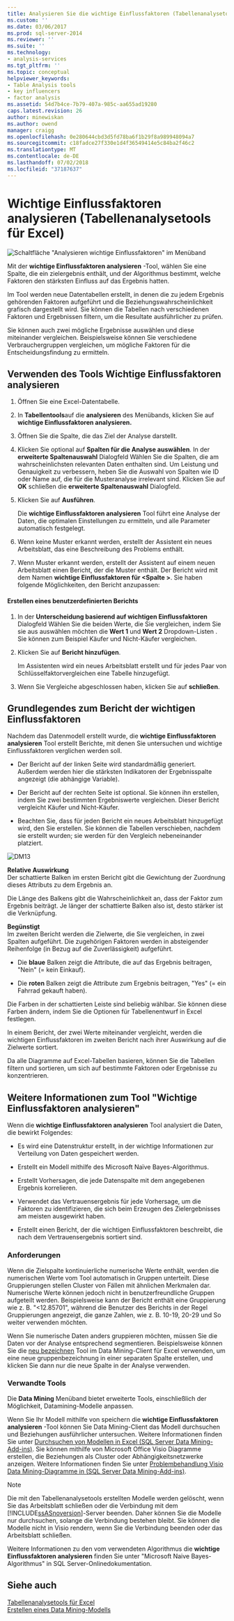 ```yaml
---
title: Analysieren Sie die wichtige Einflussfaktoren (Tabellenanalysetools für Excel) | Microsoft-Dokumentation
ms.custom: ''
ms.date: 03/06/2017
ms.prod: sql-server-2014
ms.reviewer: ''
ms.suite: ''
ms.technology:
- analysis-services
ms.tgt_pltfrm: ''
ms.topic: conceptual
helpviewer_keywords:
- Table Analysis tools
- key influencers
- factor analysis
ms.assetid: 54d7b4ce-7b79-407a-985c-aa655ad19280
caps.latest.revision: 26
author: minewiskan
ms.author: owend
manager: craigg
ms.openlocfilehash: 0e280644cbd3d5fd78ba6f1b29f8a989948094a7
ms.sourcegitcommit: c18fadce27f330e1d4f36549414e5c84ba2f46c2
ms.translationtype: MT
ms.contentlocale: de-DE
ms.lasthandoff: 07/02/2018
ms.locfileid: "37187637"
---
```

# <a name="analyze-key-influencers-table-analysis-tools-for-excel"></a>Wichtige Einflussfaktoren analysieren (Tabellenanalysetools für Excel)
  ![Schaltfläche "Analysieren wichtige Einflussfaktoren" im Menüband](media/tat-aki.gif "wichtige Einflussfaktoren analysieren-Schaltfläche im Menüband")  
  
 Mit der **wichtige Einflussfaktoren analysieren** -Tool, wählen Sie eine Spalte, die ein zielergebnis enthält, und der Algorithmus bestimmt, welche Faktoren den stärksten Einfluss auf das Ergebnis hatten.  
  
 Im Tool werden neue Datentabellen erstellt, in denen die zu jedem Ergebnis gehörenden Faktoren aufgeführt und die Beziehungswahrscheinlichkeit grafisch dargestellt wird. Sie können die Tabellen nach verschiedenen Faktoren und Ergebnissen filtern, um die Resultate ausführlicher zu prüfen.  
  
 Sie können auch zwei mögliche Ergebnisse auswählen und diese miteinander vergleichen. Beispielsweise können Sie verschiedene Verbrauchergruppen vergleichen, um mögliche Faktoren für die Entscheidungsfindung zu ermitteln.  
  
## <a name="using-the-analyze-key-influencers-tool"></a>Verwenden des Tools Wichtige Einflussfaktoren analysieren  
  
1.  Öffnen Sie eine Excel-Datentabelle.  
  
2.  In **Tabellentools**auf die **analysieren** des Menübands, klicken Sie auf **wichtige Einflussfaktoren analysieren.**  
  
3.  Öffnen Sie die Spalte, die das Ziel der Analyse darstellt.  
  
4.  Klicken Sie optional auf **Spalten für die Analyse auswählen**. In der **erweiterte Spaltenauswahl** Dialogfeld Wählen Sie die Spalten, die am wahrscheinlichsten relevanten Daten enthalten sind. Um Leistung und Genauigkeit zu verbessern, heben Sie die Auswahl von Spalten wie ID oder Name auf, die für die Musteranalyse irrelevant sind. Klicken Sie auf **OK** schließen die **erweiterte Spaltenauswahl** Dialogfeld.  
  
5.  Klicken Sie auf **Ausführen**.  
  
     Die **wichtige Einflussfaktoren analysieren** Tool führt eine Analyse der Daten, die optimalen Einstellungen zu ermitteln, und alle Parameter automatisch festgelegt.  
  
6.  Wenn keine Muster erkannt werden, erstellt der Assistent ein neues Arbeitsblatt, das eine Beschreibung des Problems enthält.  
  
7.  Wenn Muster erkannt werden, erstellt der Assistent auf einem neuen Arbeitsblatt einen Bericht, der die Muster enthält. Der Bericht wird mit dem Namen **wichtige Einflussfaktoren für \<Spalte >**. Sie haben folgende Möglichkeiten, den Bericht anzupassen:  
  
#### <a name="create-a-custom-report"></a>Erstellen eines benutzerdefinierten Berichts  
  
1.  In der **Unterscheidung basierend auf wichtigen Einflussfaktoren** Dialogfeld Wählen Sie die beiden Werte, die Sie vergleichen, indem Sie sie aus auswählen möchten die **Wert 1** und **Wert 2** Dropdown-Listen . Sie können zum Beispiel Käufer und Nicht-Käufer vergleichen.  
  
2.  Klicken Sie auf **Bericht hinzufügen**.  
  
     Im Assistenten wird ein neues Arbeitsblatt erstellt und für jedes Paar von Schlüsselfaktorvergleichen eine Tabelle hinzugefügt.  
  
3.  Wenn Sie Vergleiche abgeschlossen haben, klicken Sie auf **schließen**.  
  
## <a name="understanding-the-key-influencers-report"></a>Grundlegendes zum Bericht der wichtigen Einflussfaktoren  
 Nachdem das Datenmodell erstellt wurde, die **wichtige Einflussfaktoren analysieren** Tool erstellt Berichte, mit denen Sie untersuchen und wichtige Einflussfaktoren verglichen werden soll.  
  
-   Der Bericht auf der linken Seite wird standardmäßig generiert. Außerdem werden hier die stärksten Indikatoren der Ergebnisspalte angezeigt (die abhängige Variable).  
  
-   Der Bericht auf der rechten Seite ist optional. Sie können ihn erstellen, indem Sie zwei bestimmten Ergebniswerte vergleichen. Dieser Bericht vergleicht Käufer und Nicht-Käufer.  
  
-   Beachten Sie, dass für jeden Bericht ein neues Arbeitsblatt hinzugefügt wird, den Sie erstellen. Sie können die Tabellen verschieben, nachdem sie erstellt wurden; sie werden für den Vergleich nebeneinander platziert.  
  
 ![DM13](media/dm13-tat-aki-report.gif "DM13")  
  
 **Relative Auswirkung**  
 Der schattierte Balken im ersten Bericht gibt die Gewichtung der Zuordnung dieses Attributs zu dem Ergebnis an.  
  
 Die Länge des Balkens gibt die Wahrscheinlichkeit an, dass der Faktor zum Ergebnis beiträgt. Je länger der schattierte Balken also ist, desto stärker ist die Verknüpfung.  
  
 **Begünstigt**  
 Im zweiten Bericht werden die Zielwerte, die Sie vergleichen, in zwei Spalten aufgeführt. Die zugehörigen Faktoren werden in absteigender Reihenfolge (in Bezug auf die Zuverlässigkeit) aufgeführt.  
  
-   Die **blaue** Balken zeigt die Attribute, die auf das Ergebnis beitragen, "Nein" (= kein Einkauf).  
  
-   Die **roten** Balken zeigt die Attribute zum Ergebnis beitragen, "Yes" (= ein Fahrrad gekauft haben).  
  
 Die Farben in der schattierten Leiste sind beliebig wählbar. Sie können diese Farben ändern, indem Sie die Optionen für Tabellenentwurf in Excel festlegen.  
  
 In einem Bericht, der zwei Werte miteinander vergleicht, werden die wichtigen Einflussfaktoren im zweiten Bericht nach ihrer Auswirkung auf die Zielwerte sortiert.  
  
 Da alle Diagramme auf Excel-Tabellen basieren, können Sie die Tabellen filtern und sortieren, um sich auf bestimmte Faktoren oder Ergebnisse zu konzentrieren.  
  
## <a name="more-about-the-analyze-key-influencers-tool"></a>Weitere Informationen zum Tool "Wichtige Einflussfaktoren analysieren"  
 Wenn die **wichtige Einflussfaktoren analysieren** Tool analysiert die Daten, die bewirkt Folgendes:  
  
-   Es wird eine Datenstruktur erstellt, in der wichtige Informationen zur Verteilung von Daten gespeichert werden.  
  
-   Erstellt ein Modell mithilfe des Microsoft Naïve Bayes-Algorithmus.  
  
-   Erstellt Vorhersagen, die jede Datenspalte mit dem angegebenen Ergebnis korrelieren.  
  
-   Verwendet das Vertrauensergebnis für jede Vorhersage, um die Faktoren zu identifizieren, die sich beim Erzeugen des Zielergebnisses am meisten ausgewirkt haben.  
  
-   Erstellt einen Bericht, der die wichtigen Einflussfaktoren beschreibt, die nach dem Vertrauensergebnis sortiert sind.  
  
### <a name="requirements"></a>Anforderungen  
 Wenn die Zielspalte kontinuierliche numerische Werte enthält, werden die numerischen Werte vom Tool automatisch in Gruppen unterteilt. Diese Gruppierungen stellen Cluster von Fällen mit ähnlichen Merkmalen dar. Numerische Werte können jedoch nicht in benutzerfreundliche Gruppen aufgeteilt werden. Beispielsweise kann der Bericht enthält eine Gruppierung wie z. B. "\<12.85701", während die Benutzer des Berichts in der Regel Gruppierungen angezeigt, die ganze Zahlen, wie z. B. 10-19, 20-29 und So weiter verwenden möchten.  
  
 Wenn Sie numerische Daten anders gruppieren möchten, müssen Sie die Daten vor der Analyse entsprechend segmentieren. Beispielsweise können Sie die [neu bezeichnen](relabel-sql-server-data-mining-add-ins.md) Tool im Data Mining-Client für Excel verwenden, um eine neue gruppenbezeichnung in einer separaten Spalte erstellen, und klicken Sie dann nur die neue Spalte in der Analyse verwenden.  
  
### <a name="related-tools"></a>Verwandte Tools  
 Die **Data Mining** Menüband bietet erweiterte Tools, einschließlich der Möglichkeit, Datamining-Modelle anpassen.  
  
 Wenn Sie Ihr Modell mithilfe von speichern die **wichtige Einflussfaktoren analysieren** -Tool können Sie Data Mining-Client das Modell durchsuchen und Beziehungen ausführlicher untersuchen. Weitere Informationen finden Sie unter [Durchsuchen von Modellen in Excel &#40;SQL Server Data Mining-Add-ins&#41;](browsing-models-in-excel-sql-server-data-mining-add-ins.md). Sie können mithilfe von Microsoft Office Visio Diagramme erstellen, die Beziehungen als Cluster oder Abhängigkeitsnetzwerke anzeigen. Weitere Informationen finden Sie unter [Problembehandlung Visio Data Mining-Diagramme in &#40;SQL Server Data Mining-Add-ins&#41;](troubleshooting-visio-data-mining-diagrams-sql-server-data-mining-add-ins.md).  
  
> [!NOTE]  
>  Die mit den Tabellenanalysetools erstellten Modelle werden gelöscht, wenn Sie das Arbeitsblatt schließen oder die Verbindung mit dem [!INCLUDE[ssASnoversion](../includes/ssasnoversion-md.md)]-Server beenden. Daher können Sie die Modelle nur durchsuchen, solange die Verbindung bestehen bleibt. Sie können die Modelle nicht in Visio rendern, wenn Sie die Verbindung beenden oder das Arbeitsblatt schließen.  
  
 Weitere Informationen zu den vom verwendeten Algorithmus die **wichtige Einflussfaktoren analysieren** finden Sie unter "Microsoft Naive Bayes-Algorithmus" in SQL Server-Onlinedokumentation.  
  
## <a name="see-also"></a>Siehe auch  
 [Tabellenanalysetools für Excel](table-analysis-tools-for-excel.md)   
 [Erstellen eines Data Mining-Modells](creating-a-data-mining-model.md)  
  
  

